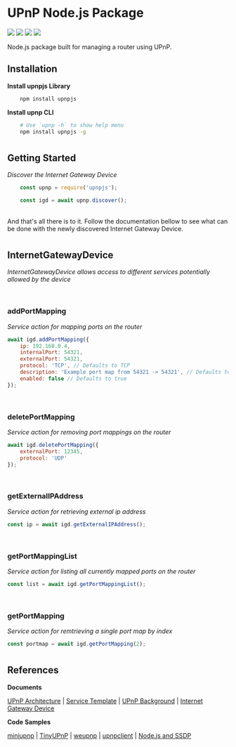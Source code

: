 # UPnP Node.js Package

![](https://img.shields.io/npm/dw/upnpjs?color=204051&style=for-the-badge)
![](https://img.shields.io/github/license/swimauger/upnpjs?color=3B6978&style=for-the-badge)
![](https://img.shields.io/npm/v/upnpjs?color=84A9AC&style=for-the-badge)
![](https://img.shields.io/github/repo-size/swimauger/upnpjs?color=E7DFD5&label=Size&style=for-the-badge)

 Node.js package built for managing a router using UPnP.

## Installation
**Install upnpjs Library**
```bash
    npm install upnpjs
```

**Install upnp CLI**
```bash
    # Use `upnp -h` to show help menu
    npm install upnpjs -g
```

#

## Getting Started
*Discover the Internet Gateway Device*
```JavaScript
    const upnp = require('upnpjs');

    const igd = await upnp.discover();
```
<br>
And that's all there is to it. Follow the documentation bellow to see what can be done with the newly discovered Internet Gateway Device.

#

## InternetGatewayDevice
*InternetGatewayDevice allows access to different services potentially allowed by the device*

<br>

### **addPortMapping**
*Service action for mapping ports on the router*
```JavaScript
await igd.addPortMapping({
    ip: 192.168.0.4,
    internalPort: 54321,
    externalPort: 54321,
    protocol: 'TCP', // Defaults to TCP
    description: 'Example port map from 54321 -> 54321', // Defaults to empty string
    enabled: false // Defaults to true
});
```

<br>

### **deletePortMapping**
*Service action for removing port mappings on the router*
```JavaScript
await igd.deletePortMapping({
    externalPort: 12345,
    protocol: 'UDP'
});
```

<br>

### **getExternalIPAddress**
*Service action for retrieving external ip address*
```JavaScript
const ip = await igd.getExternalIPAddress();
```

<br>

### **getPortMappingList**
*Service action for listing all currently mapped ports on the router*
```JavaScript
const list = await igd.getPortMappingList();
```

<br>

### **getPortMapping**
*Service action for remtrieving a single port map by index*
```JavaScript
const portmap = await igd.getPortMapping(2);
```

#

## References
**Documents**

[UPnP Architecture](http://www.upnp.org/specs/arch/UPnP-arch-DeviceArchitecture-v1.0-20080424.pdf) |
[Service Template](http://upnp.org/specs/gw/UPnP-gw-WANIPConnection-v2-Service.pdf) |
[UPnP Background](http://www.upnp-hacks.org/upnp.html) |
[Internet Gateway Device](http://www.upnp-hacks.org/igd.html) 

**Code Samples**

[miniupnp](https://github.com/miniupnp/miniupnp) |
[TinyUPnP](https://github.com/ofekp/TinyUPnP) |
[weupnp](https://github.com/bitletorg/weupnp) |
[upnpclient](https://github.com/flyte/upnpclient) |
[Node.js and SSDP](https://coolaj86.com/articles/adventures-in-upnp-with-node-js/)
